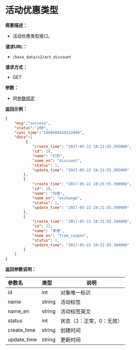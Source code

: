 # 活动优惠类型

**简要描述：**

- 活动优惠类型接口。

**请求URL：**
- `/base_data/v2/act_discount`

**请求方式：**
- GET

**参数：**

- 同[参数规定](http://doc.liexiong.cc/#/%E6%8E%A5%E5%8F%A3%E8%A7%84%E5%88%99/%E5%8F%82%E6%95%B0%E8%A7%84%E5%AE%9A)

**返回示例：**

```json
{
    "msg":"success",
    "status":"200",
    "sync_time":"1469586420332999",
    "data":[
         {
            "create_time": "2017-05-22 10:21:55.395000",
            "id": 18,
            "name": "打折",
            "name_en": "discount",
            "status": 1,
            "update_time": "2017-05-22 10:21:55.395000"
        },
        {
            "create_time": "2017-05-22 10:21:55.390000",
            "id": 20,
            "name": "兑换",
            "name_en": "exchange",
            "status": 1,
            "update_time": "2017-05-22 10:21:55.390000"
        },
        {
            "create_time": "2017-05-22 10:21:55.384000",
            "id": 22,
            "name": "享券",
            "name_en": "free_coupon",
            "status": 1,
            "update_time": "2017-05-22 10:21:55.384000"
        }
    ]
}
```

**返回参数说明：** 
 
|参数名|类型|说明|
|:-----  |:-----|-----|
|id |int   |对象唯一标识  |
|name |string   |活动标签|
|name_en |string   |活动标签英文 |
|status|int|状态（1：正常，0：无效）|
|create_time|string|创建时间|
|update_time|string|更新时间|



